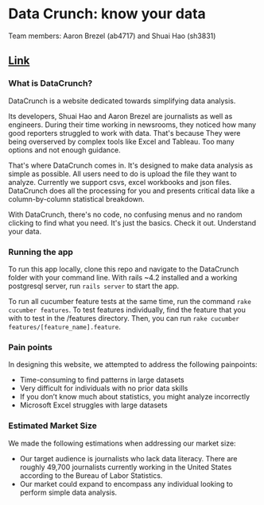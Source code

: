 # Data Crunch: know your data

Team members: Aaron Brezel (ab4717) and Shuai Hao (sh3831)

## [Link](https://calm-garden-33614.herokuapp.com/)

### What is DataCrunch?

DataCrunch is a website dedicated towards simplifying data analysis. 

Its developers, Shuai Hao and Aaron Brezel are journalists as well as engineers. During their time working in newsrooms, they noticed how many good reporters struggled to work with data. That's because They were being overserved by complex tools like Excel and Tableau. Too many options and not enough guidance. 

That's where DataCrunch comes in. It's designed to make data analysis as simple as possible. All users need to do is upload the file they want to analyze. Currently we support csvs, excel workbooks and json files. DataCrunch does all the processing for you and presents critical data like a column-by-column statistical breakdown. 

With DataCrunch, there's no code, no confusing menus and no random clicking to find what you need. It's just the basics. Check it out. Understand your data. 

### Running the app

To run this app locally, clone this repo and navigate to the DataCrunch folder with your command line. With rails ~4.2 installed and a working postgresql server, run `rails server` to start the app.

To run all cucumber feature tests at the same time, run the command `rake cucumber features`. To test features individually, find the feature that you with to test in the /features directory. Then, you can run `rake cucumber features/[feature_name].feature`.  

### Pain points
In designing this website, we attempted to address the following painpoints:

* Time-consuming to find patterns in large datasets
* Very difficult for individuals with no prior data skills
* If you don’t know much about statistics, you might analyze incorrectly 
* Microsoft Excel struggles with large datasets

### Estimated Market Size
We made the following estimations when addressing our market size: 

* Our target audience is journalists who lack data literacy. There are roughly 49,700 journalists currently working in the United States according to the Bureau of Labor Statistics.
* Our market could expand to encompass any individual looking to perform simple data analysis.
